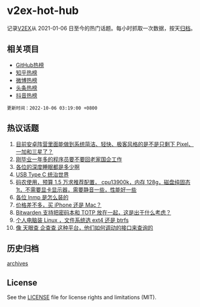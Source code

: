 # v2ex-hot-hub

 记录[V2EX](https://www.v2ex.com/)从 2021-01-06 日至今的热门话题。每小时抓取一次数据，按天[归档](archives)。
 
 ## 相关项目

- [GitHub热榜](https://github.com/lonnyzhang423/github-hot-hub)
- [知乎热榜](https://github.com/lonnyzhang423/zhihu-hot-hub)
- [微博热榜](https://github.com/lonnyzhang423/weibo-hot-hub)
- [头条热榜](https://github.com/lonnyzhang423/toutiao-hot-hub)
- [抖音热榜](https://github.com/lonnyzhang423/douyin-hot-hub)


 `更新时间：2022-10-06 03:19:00 +0800`

## 热议话题

1. [目前安卓阵营里面能做到系统简洁、轻快、极客风格的是不是只剩下 Pixel、一加和三星了？](https://www.v2ex.com/t/884716)
1. [刚毕业一年多的程序员要不要回老家国企工作](https://www.v2ex.com/t/884678)
1. [各位的深度睡眠都是多少啊](https://www.v2ex.com/t/884680)
1. [USB Type C 统治世界](https://www.v2ex.com/t/884719)
1. [码农使用，预算 1.5 万求推荐配置， cpu13900k，内存 128g，磁盘纯固态 1t，不需要显卡显示器，需要静音一些，性能好一些](https://www.v2ex.com/t/884747)
1. [各位 lnmp 是怎么装的](https://www.v2ex.com/t/884682)
1. [价格差不多，买 iPhone 还是 Mac？](https://www.v2ex.com/t/884689)
1. [Bitwarden 支持把密码本和 TOTP 放在一起，这是出于什么考虑？](https://www.v2ex.com/t/884687)
1. [个人电脑装 Linux ，文件系统选 ext4 还是 btrfs](https://www.v2ex.com/t/884693)
1. [像 天眼查 企查查 这种平台，他们如何调动的接口来查询的](https://www.v2ex.com/t/884727)

## 历史归档

[archives](archives)

## License

See the [LICENSE](LICENSE) file for license rights and limitations (MIT).
